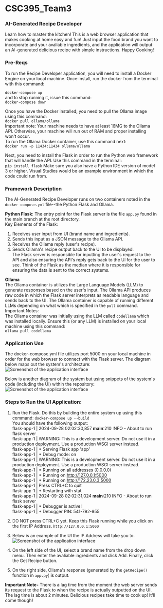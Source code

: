 # CSC395_Team3
### AI-Generated Recipe Developer ###
Learn how to master the kitchen! This is a web browser application that makes cooking at home easy and fun! Just input the food brand you want to incorporate and your avaliable ingredients, and the application will output an AI-generated delicious recipe with simple instructions. Happy Cooking!


### Pre-Reqs ###
To run the Recipe Developer application, you will need to install a Docker Engine on your local machine. Once install, run the docker from the terminal with this command: 

 ```docker-compose up```  
 and to stop running it, issue this command:  
 ```docker-compose down```

Once you have the Docker installed, you need to pull the Ollama image using this command:  
```docker pull ollama/ollama```  
Important note: Your machine needs to have at least 16MG to the Ollama API. Otherwise, your machine will run out of RAM and proper installing won't occur.   
To run the Ollama Docker container, use this command next:  
```docker run -p 11434:11434 ollama/ollama```

Next, you need to install the Flask in order to run the Python web framework that will handle the API.
Use this command in the terminal:  
```pip install flask```
Make sure you also have a Python IDE version of model 3 or higher. Visual Studios would be an example environment in which the code could run from. 


### Framework Description ### 
The AI-Generated Recipe Developer runs on two containers noted in the ```docker-compose.yml``` file--the Python Flask and Ollama.   

**Python Flask:**
The entry point for the Flask server is the file ```app.py``` found in the main branch at the root directory.  
Key Elements of the Flask:  
   1. Receives user input from UI (brand name and ingredients).
   2. Sends this input as a JSON message to the Ollama API.  
   3. Receives the Ollama reply (user's recipe).
   4. Sends Ollama's recipe output back to the UI to be displayed.  
The Flask server is responsible for inputting the user's request to the API and also ensuring the API's reply gets back to the UI for the user to see. Think of the Flask as the median where it is responsible for ensuring the data is sent to the correct systems.  

**Ollama**  
The Ollama container is utilizes the Large Language Models (LLM) to generate responses based on the user's input. The Ollama API produces raw code in which the Flask server interprets as readable language and sends back to the UI. The Ollama container is capable of running different LLMs depending on what which is specified in the ```pull``` command.  
Important Notes:  
The Ollama container was initially using the LLM called ```codellama``` which was installed locally. Ensure this (or any LLM) is installed on your local machine using this command:  
```ollama pull codellama```  


### Application Use ###
The docker-compose.yml file utilizes port 5000 on your local machine in order for the web browser to connect with the Flask server. The diagram below maps out the system's architecture:  
![Screenshot of the application interface](images/Screenshot.png)  

Below is another diagram of the system but using snippets of the system's code (including the UI) within the repository:  
![Screenshot of the application interface](images/unnamed.png)  


### Steps to Run the UI Application: ###  
   1. Run the Flask. Do this by building the entire system up using this command: ```docker-compose up --build```  
    You should have the following output:  
flask-app-1  | 2024-09-28 02:02:30,857 __main__:210 INFO - About to run flask server  
flask-app-1  | WARNING: This is a development server. Do not use it in a production deployment. Use a production WSGI server instead.  
flask-app-1  |  * Serving Flask app 'app'  
flask-app-1  |  * Debug mode: on  
flask-app-1  | WARNING: This is a development server. Do not use it in a production deployment. Use a production WSGI server instead.  
flask-app-1  |  * Running on all addresses (0.0.0.0)  
flask-app-1  |  * Running on http://127.0.0.1:5000  
flask-app-1  |  * Running on http://172.23.0.3:5000  
flask-app-1  | Press CTRL+C to quit  
flask-app-1  |  * Restarting with stat  
flask-app-1  | 2024-09-28 02:02:31,024 __main__:210 INFO - About to run flask server  
flask-app-1  |  * Debugger is active!  
flask-app-1  |  * Debugger PIN: 541-792-955

   2. DO NOT press CTRL+C yet. Keep this Flask running while you click on the first IP Address. ```http://127.0.0.1:5000```  
   3. Below is an example of the UI the IP Address will take you to.
      ![Screenshot of the application interface](images/image1.png)
   4. On the left side of the UI, select a brand name from the drop down menu. Then enter the avaliable ingredients and click Add. Finally, click the Get Recipe button.
   5. On the right side, Ollama's response (generated by the ```getRecipe()``` function in ```app.py```) is output.  

**Important Note-** There is a lag time from the moment the web server sends its request to the Flask to when the recipe is actually outputted on the UI. The lag time is about 2 minutes. Delicious recipes take time to cook up! It'll come though!



